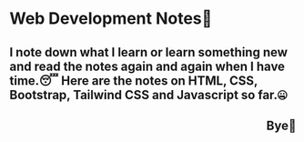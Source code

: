 # Web Development Notes📒
## I note down what I learn or learn something new and read the notes again and again when I have time.😴 Here are the notes on HTML, CSS, Bootstrap, Tailwind CSS and Javascript so far.🤐
<h2 align="Right">Bye🫡</h3>
